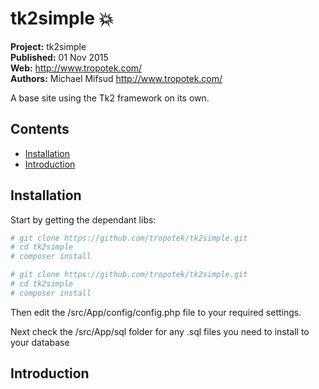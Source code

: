 # tk2simple :boom: 

__Project:__ tk2simple  
__Published:__ 01 Nov 2015  
__Web:__ <http://www.tropotek.com/>  
__Authors:__ Michael Mifsud <http://www.tropotek.com/>  

A base site using the Tk2 framework on its own.

## Contents

- [Installation](#installation)
- [Introduction](#introduction)


## Installation

Start by getting the dependant libs:
```bash
# git clone https://github.com/tropotek/tk2simple.git
# cd tk2simple
# composer install
```

~~~bash
# git clone https://github.com/tropotek/tk2simple.git
# cd tk2simple
# composer install
~~~


Then edit the /src/App/config/config.php file to your required settings.

Next check the /src/App/sql folder for any .sql files you need to install to your database

## Introduction

